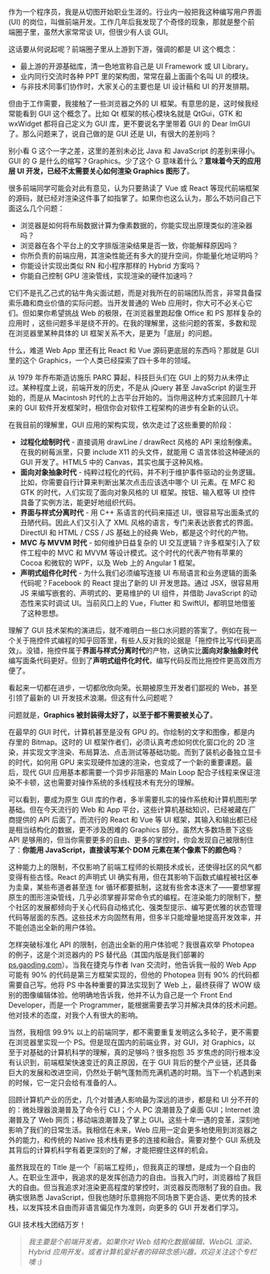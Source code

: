 <p>作为一个程序员，我是从切图开始职业生涯的。行业内一般把我这种编写用户界面 (UI) 的岗位，叫做前端开发。工作几年后我发现了个奇怪的现象，那就是整个前端圈子里，虽然大家常常谈 UI，但很少有人谈 GUI。</p><p>这话要从何说起呢？前端圈子里从上游到下游，强调的都是 UI 这个概念：</p><ul><li>最上游的开源基础库，清一色地宣称自己是 UI Framework 或 UI Library。</li><li>业内同行交流时各种 PPT 里的架构图，常常在最上面画个名叫 UI 的模块。</li><li>与非技术同事们协作时，大家关心的主要也是 UI 设计稿和 UI 的开发排期。</li></ul><p>但由于工作需要，我接触了一些浏览器之外的 UI 框架。有意思的是，这时候我经常能看到 GUI 这个概念了。比如 Qt 框架的核心模块名就是 QtGui，GTK 和 wxWidget 都将自己定义为 GUI 库，更不要说名字里带着 GUI 的 Dear ImGUI 了。那么问题来了，说自己做的是 GUI 还是 UI，有很大的差别吗？</p><p>别小看 G 这个一字之差，这里的差别未必比 Java 和 JavaScript 的差别来得小。GUI 的 G 是什么的缩写？Graphics。少了这个 G 意味着什么？<b>意味着今天的应用层 UI 开发，已经不太需要关心如何渲染 Graphics 图形了</b>。</p><p>很多前端同学可能会对此有意见，认为只要熟读了 Vue 或 React 等现代前端框架的源码，就已经对渲染这件事了如指掌了。如果你也这么认为，那么不妨问自己下面这么几个问题：</p><ul><li>浏览器是如何将布局数据计算为像素数据的，你能实现出原理类似的渲染器吗？</li><li>浏览器在各个平台上的文字排版渲染结果是否一致，你能解释原因吗？</li><li>你所负责的前端应用，其渲染性能还有多大的提升空间，你能量化地证明吗？</li><li>你能设计实现出类似 RN 和小程序那样的 Hybrid 方案吗？</li><li>你能自己控制 GPU 渲染管线，实现渲染的硬件加速吗？</li></ul><p>它们不是孔乙己式的钻牛角尖面试题，而是对我所在的前端团队而言，非常具备探索乐趣和商业价值的实际问题。当开发普通的 Web 应用时，你大可不必关心它们。但如果你希望挑战 Web 的极限，在浏览器里跑起像 Office 和 PS 那样复杂的应用时 ，这些问题多半是绕不开的。在我的理解里，这些问题的答案，多数和现在浏览器里某种具体的 UI 框架关系不大，是更为「底层」的问题。</p><p>什么，难道 Web App 里还有比 React 和 Vue 源码更底层的东西吗？那就是 GUI 里的这个 Graphics，一个人类已经探索了四十多年的领域。</p><p>从 1979 年乔布斯造访施乐 PARC 算起，科技巨头们在 GUI 上的努力从未停止过。某种程度上说，前端开发的历史，不是从 jQuery 甚至 JavaScript 的诞生开始的，而是从 Macintosh 时代的上古平台开始的。当你用这种方式来回顾几十年来的 GUI 软件开发框架时，相信你会对软件工程架构的进步有全新的认识。</p><p>在我目前的理解里，GUI 应用的架构实现，依次走过了这些重要的阶段：</p><ul><li><b>过程化绘制时代</b> - 直接调用 drawLine / drawRect 风格的 API 来绘制像素。在我的树莓派里，只要 include X11 的头文件，就能用 C 语言体验这种硬派的 GUI 开发了。HTML5 中的 Canvas，其实也属于这种风格。</li><li><b>面向对象抽象时代</b> - 纯粹过程化的代码，并不利于维护事件驱动的业务逻辑。比如，你需要自行计算来判断出某次点击应该选中哪个 UI 元素。在 MFC 和 GTK 的时代，人们实现了面向对象风格的 UI 框架。按钮、输入框等 UI 控件具备了实例方法，能更好地组织代码。</li><li><b>界面与样式分离时代</b> - 用 C++ 系语言的代码来描述 UI，很容易写出面条式的丑陋代码。因此人们又引入了 XML 风格的语言，专门来表达嵌套式的界面。DirectUI 和 HTML / CSS / JS 基础上的经典 Web，都是这个时代的产物。</li><li><b>MVC 与 MVVM 时代</b> - 如何维护日益复杂的 UI 交互逻辑？许多框架引入了软件工程中的 MVC 和 MVVM 等设计模式。这个时代的代表产物有苹果的 Cocoa 和微软的 WPF，以及 Web 上的 Angular 1 框架。</li><li><b>声明式组件化时代</b> - 为什么我们必须编写连接 UI 布局语言和业务逻辑的面条代码呢？Facebook 的 React 提出了新的 UI 开发思路。通过 JSX，很容易用 JS 来编写嵌套的、声明式的、更易维护的 UI 组件，并借助 JavaScript 的动态性来实时调试 UI。当前风口上的 Vue，Flutter 和 SwiftUI，都明显地借鉴了这种思想。</li></ul><p>理解了 GUI 技术架构的演进后，就不难明白一些口水问题的答案了。例如在我一个关于拖控件式编程的知乎回答里，有些人反对我的论据是「拖控件比写代码更高效」。没错，拖控件属于<b>界面与样式分离时代</b>的产物，这确实比<b>面向对象抽象时代</b>编写面条代码更好。但到了<b>声明式组件化时代</b>，编写代码反而比拖控件更高效而方便了。</p><p>看起来一切都在进步，一切都欣欣向荣。长期被原生开发者们鄙视的 Web，甚至引领了最新的 UI 开发技术浪潮。但这有什么问题呢？</p><p>问题就是，<b>Graphics 被封装得太好了，以至于都不需要被关心了</b>。</p><p>在最早的 GUI 时代，计算机甚至是没有 GPU 的。你绘制的文字和图像，都是内存里的 Bitmap。这时的 UI 框架作者们，必须认真考虑如何优化窗口化的 2D 渲染，并实现文字渲染、布局算法、点击测试等基础功能。而到了装机必备独立显卡的时代，如何用 GPU 来实现硬件加速的渲染，也变成了一个新的重要课题。最后，现代 GUI 应用基本都需要一个异步非阻塞的 Main Loop 配合子线程来保证渲染不卡顿，这也需要对操作系统的多线程技术有充分的理解。</p><p>可以看到，要成为原生 GUI 库的作者，多半需要扎实的操作系统和计算机图形学基础。但在今天流行的 Web 和 App 平台，这些计算机基础知识，已经被藏在厂商提供的 API 后面了。而流行的 React 和 Vue 等 UI 框架，其输入和输出都已经是相当结构化的数据，更不涉及困难的 Graphics 部分。虽然大多数场景下这些 API 是够用的，但当你需要更多的自由、更多的掌控时，你会发现自己被限制住了：<b>你能用 JavaScript，直接读写某个 DOM 元素在某个像素下的颜色吗</b>？</p><p>这种能力上的限制，不仅影响了前端工程师的长期技术成长，还使得社区的风气都变得有些古怪。React 的声明式 UI 确实有用，但在其影响下函数式编程被社区奉为圭臬，某些布道者甚至连 for 循环都要抵制，这就有些舍本逐末了——要想掌握原生的图形渲染管线，几乎必须掌握非常命令式的编程。在渲染能力的限制下，整个社区的发展都倾向于关心代码自动格式化、强类型提示、编写更优雅的状态管理代码等层面的东西。这些技术方向固然有用，但多半只能增量地提高开发效率，并不能创造出全新的用户体验。</p><p>怎样突破标准化 API 的限制，创造出全新的用户体验呢？我很喜欢举 Photopea 的例子，这是个浏览器内的 PS 替代品（其国内版是我们部署的 <a href="http://link.zhihu.com/?target=http%3A//ps.gaoding.com/" class=" wrap external" target="_blank" rel="nofollow noreferrer">ps.gaoding.com</a>）。当我在捷克与作者 Ivan 交流时，他告诉我一般的 Web App 可能有 90% 的代码是第三方框架实现的，但他的 Photopea 则有 90% 的代码都需要自己写。他将 PS 中各种重要的算法实现到了 Web 上，最终获得了 WOW 级别的图像编辑体验。他明确地告诉我，他并不认为自己是一个 Front End Developer，而是一个 Programmer，能根据需要去学习并解决具体的技术问题。他对技术的态度，对我个人有很大的影响。</p><p>当然，我相信 99.9% 以上的前端同学，都不需要重复发明这么多轮子，更不需要在浏览器里实现一个 PS。但是现在国内的前端业界，对 GUI，对 Graphics，以至于对基础的计算机科学的理解，真的足够吗？很多抱怨 35 岁焦虑的同行根本没有认识到，前端框架快速变迁的真正原因，在于 GUI 背后的整个产业链，还具备巨大的发展和改进空间，仍然处于朝气蓬勃而充满机遇的时期。当下一个机遇到来的时候，它一定只会给有准备的人。</p><p>回顾计算机产业的历史，几个对普通人影响最为深远的进步，都是和 UI 分不开的的：微处理器浪潮普及了命令行 CLI；个人 PC 浪潮普及了桌面 GUI；Internet 浪潮普及了 Web 网页；移动端浪潮普及了掌上 GUI。这些十年一遇的变革，深刻地影响了我们的日常生活。我相信在未来，Web 应用一定会更多地使用到浏览器之外的能力，和传统的 Native 技术栈有更多的连接和融合。需要对整个 GUI 系统及其背后的计算机科学有着更深刻的了解，才能把握住这样的机会。</p><p>虽然我现在的 Title 是一个「前端工程师」，但我真正的理想，是成为一个自由的人。在职业生涯中，我追求的是发挥创造力的自由。当我入门时，浏览器给了我巨大的自由。但当我追求对渲染更高程度的掌控时，浏览器反而限制了我的自由。我确实很熟悉 JavaScript，但我也随时乐意拥抱不同场景下更合适、更优秀的技术栈，以发挥技术自由而非语言偏见作为准则，向更多的 GUI 开发者们学习。</p><p>GUI 技术栈大团结万岁！</p><blockquote><i>我主要是个前端开发者。如果你对 Web 结构化数据编辑、WebGL 渲染、Hybrid 应用开发，或者计算机爱好者的碎碎念感兴趣，欢迎关注这个专栏噢 :)</i></blockquote>